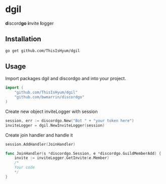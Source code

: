 # dgil
**d**iscord**go** **i**nvite **l**ogger

## Installation
``` sh
go get github.com/ThisIsHyum/dgil
```

## Usage
Import packages dgil and discordgo and into your project.

```go
import (
	"github.com/ThisIsHyum/dgil"
	"github.com/bwmarrin/discordgo"
)
```

Create new object inviteLogger with session

```go
session, err := discordgo.New("Bot " + "your token here")
inviteLogger = dgil.NewInviteLogger(session)
```

Create join handler and handle it
```go
session.AddHandler(JoinHandler)

func JoinHandler(s *discordgo.Session, e *discordgo.GuildMemberAdd) {
	invite := inviteLogger.GetInvite(e.Member)
	/*
	Your code
	*/
}
